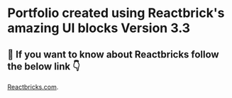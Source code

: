 # Portfolio created using Reactbrick's amazing UI blocks Version 3.3

## 📖 If you want to know about Reactbricks follow the below link 👇

 [Reactbricks.com](https://reactbricks.com).
